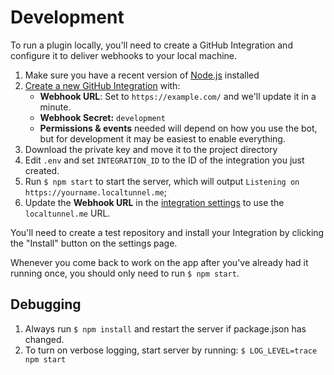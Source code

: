 # Development

To run a plugin locally, you'll need to create a GitHub Integration and configure it to deliver webhooks to your local machine.

1. Make sure you have a recent version of [Node.js](https://nodejs.org/) installed
1. [Create a new GitHub Integration](https://github.com/settings/integrations/new) with:
    - **Webhook URL**: Set to `https://example.com/` and we'll update it in a minute.
    - **Webhook Secret:** `development`
    - **Permissions & events** needed will depend on how you use the bot, but for development it may be easiest to enable everything.
1. Download the private key and move it to the project directory
1. Edit `.env` and set `INTEGRATION_ID` to the ID of the integration you just created.
1. Run `$ npm start` to start the server, which will output `Listening on https://yourname.localtunnel.me`;
1. Update the **Webhook URL** in the [integration settings](https://github.com/settings/integrations) to use the `localtunnel.me` URL.

You'll need to create a test repository and install your Integration by clicking the "Install" button on the settings page.

Whenever you come back to work on the app after you've already had it running once, you should only need to run `$ npm start`.

## Debugging

1. Always run `$ npm install` and restart the server if package.json has changed.
1. To turn on verbose logging, start server by running: `$ LOG_LEVEL=trace npm start`
